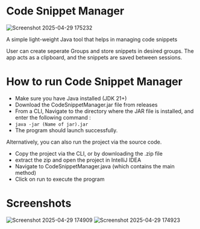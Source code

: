 # Code Snippet Manager
![Screenshot 2025-04-29 175232](https://github.com/user-attachments/assets/85727d7c-02ea-4211-b988-7b9fe14a84b6)


A simple light-weight Java tool that helps in managing code snippets

User can create seperate Groups and store snippets in desired groups. The app acts as a clipboard, and the snippets are saved between sessions.

# How to run Code Snippet Manager

* Make sure you have Java installed (JDK 21+)
* Download the CodeSnippetManager.jar file from releases
* From a CLI, Navigate to the directory where the JAR file is installed, and enter the following command :
*  ``` java -jar (Name of jar).jar ```
* The program should launch successfully. 

Alternatively, you can also run the project via the source code.
* Copy the project via the CLI, or by downloading the .zip file
* extract the zip and open the project in IntelliJ IDEA
* Navigate to CodeSnippetManager.java (which contains the main method)
* Click on run to execute the program

# Screenshots 
![Screenshot 2025-04-29 174909](https://github.com/user-attachments/assets/204de06a-6740-45dc-ac9c-5c94ea17954b)
![Screenshot 2025-04-29 174923](https://github.com/user-attachments/assets/d639c8d9-0a70-4a77-8496-47bb376a233d)
